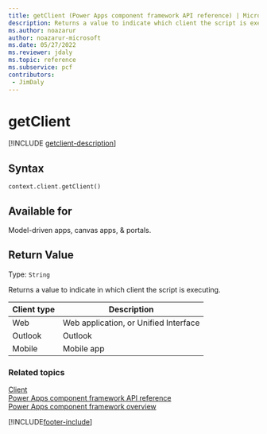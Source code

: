 ```yaml
---
title: getClient (Power Apps component framework API reference) | Microsoft Docs
description: Returns a value to indicate which client the script is executing in.
ms.author: noazarur
author: noazarur-microsoft
ms.date: 05/27/2022
ms.reviewer: jdaly
ms.topic: reference
ms.subservice: pcf
contributors:
 - JimDaly
---
```

# getClient

[!INCLUDE [getclient-description](includes/getclient-description.md)]

## Syntax

`context.client.getClient()`

## Available for 

Model-driven apps, canvas apps, & portals.



## Return Value

Type: `String`

Returns a value to indicate in which client the script is executing.

|Client type|Description|
|-----|-----|
|Web| Web application, or Unified Interface|
|Outlook| Outlook|
|Mobile| Mobile app|



### Related topics

[Client](../client.md)<br/>
[Power Apps component framework API reference](../../reference/index.md)<br/>
[Power Apps component framework overview](../../overview.md)

[!INCLUDE[footer-include](../../../../includes/footer-banner.md)]
